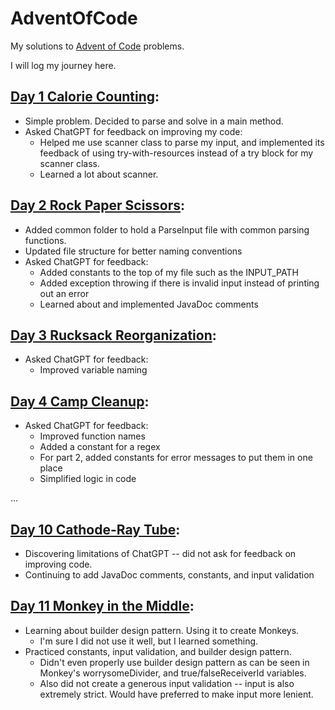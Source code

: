 # AdventOfCode
My solutions to [Advent of Code](https://adventofcode.com/2022) problems.

I will log my journey here.

## [Day 1 Calorie Counting](https://github.com/ChangJuKim/AdventOfCode/tree/main/advent_of_code_2022/problem_01):
  * Simple problem. Decided to parse and solve in a main method. 
  * Asked ChatGPT for feedback on improving my code:
    * Helped me use scanner class to parse my input, and implemented its feedback of using try-with-resources instead of a try block for my scanner class.
    * Learned a lot about scanner.

## [Day 2 Rock Paper Scissors](https://github.com/ChangJuKim/AdventOfCode/tree/main/advent_of_code_2022/problem_02): 
  * Added common folder to hold a ParseInput file with common parsing functions. 
  * Updated file structure for better naming conventions
  * Asked ChatGPT for feedback:
    * Added constants to the top of my file such as the INPUT_PATH
    * Added exception throwing if there is invalid input instead of printing out an error
    * Learned about and implemented JavaDoc comments

## [Day 3 Rucksack Reorganization](https://github.com/ChangJuKim/AdventOfCode/tree/main/advent_of_code_2022/problem_03):
  * Asked ChatGPT for feedback:
    * Improved variable naming

## [Day 4 Camp Cleanup](https://github.com/ChangJuKim/AdventOfCode/tree/main/advent_of_code_2022/problem_04):
  * Asked ChatGPT for feedback:
    * Improved function names
    * Added a constant for a regex
    * For part 2, added constants for error messages to put them in one place
    * Simplified logic in code

...

## [Day 10 Cathode-Ray Tube](https://github.com/ChangJuKim/AdventOfCode/tree/main/advent_of_code_2022/problem_10):
  * Discovering limitations of ChatGPT -- did not ask for feedback on improving code.
  * Continuing to add JavaDoc comments, constants, and input validation

## [Day 11 Monkey in the Middle](https://github.com/ChangJuKim/AdventOfCode/tree/main/advent_of_code_2022/problem_11):
  * Learning about builder design pattern. Using it to create Monkeys.
    * I'm sure I did not use it well, but I learned something.
  * Practiced constants, input validation, and builder design pattern.
    * Didn't even properly use builder design pattern as can be seen in Monkey's worrysomeDivider, and true/falseReceiverId variables.
    * Also did not create a generous input validation -- input is also extremely strict. Would have preferred to make input more lenient.
  
    
    
